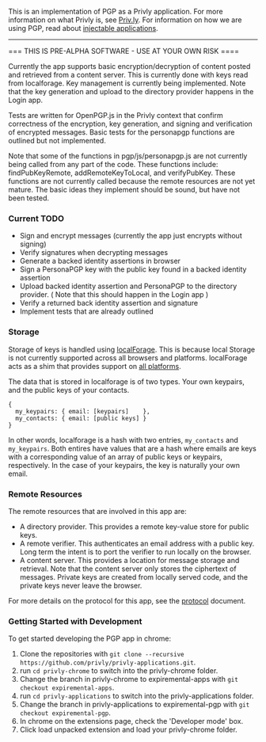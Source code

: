 This is an implementation of PGP as a Privly application. For more information
on what Privly is, see [Priv.ly](https://priv.ly). For information on how we
are using PGP, read about [injectable
applications](https://github.com/privly/privly-organization/wiki/Injectable-Applications).

------------------------------------------------------------------------------


=== THIS IS PRE-ALPHA SOFTWARE - USE AT YOUR OWN RISK ====

Currently the app supports basic encryption/decryption of content posted and
retrieved from a content server. This is currently done with keys read from
localforage. Key management is currently being implemented. Note that the key
generation and upload to the directory provider happens in the Login app.

Tests are written for OpenPGP.js in the Privly context that confirm correctness
of the encryption, key generation, and signing and verification of encrypted
messages. Basic tests for the personapgp functions are outlined but not
implemented.

Note that some of the functions in pgp/js/personapgp.js are not currently being
called from any part of the code. These functions include: findPubKeyRemote,
addRemoteKeyToLocal, and verifyPubKey. These functions are not currently called
because the remote resources are not yet mature. The basic ideas they implement
should be sound, but have not been tested.


### Current TODO
- Sign and encrypt messages (currently the app just encrypts without 
      signing)
- Verify signatures when decrypting messages
- Generate a backed identity assertions in browser
- Sign a PersonaPGP key with the public key found in a backed identity 
      assertion
- Upload backed identity assertion and PersonaPGP to the directory 
      provider. ( Note that this should happen in the Login app )
- Verify a returned back identity assertion and signature
- Implement tests that are already outlined


### Storage
Storage of keys is handled using
[localForage](https://github.com/mozilla/localForage). This is because local
Storage is not currently supported across all browsers and platforms.
localForage acts as a shim that provides support on [all
platforms](https://hacks.mozilla.org/2014/02/localforage-offline-storage-improved/).

The data that is stored in localforage is of two types. Your own keypairs, and
the public keys of your contacts.

```
{ 
  my_keypairs: { email: [keypairs]    },
  my_contacts: { email: [public keys] }
}
```

In other words, localforage is a hash with two entries, `my_contacts` and
`my_keypairs`.  Both entires have values that are a hash where emails are keys
with a corresponding value of an array of public keys or keypairs,
respectively. In the case of your keypairs, the key is naturally your own
email.

### Remote Resources
The remote resources that are involved in this app are: 

  *  A directory provider.  This provides a remote key-value store for public
     keys.
  *  A remote verifier.  This authenticates an email address with a public key.
     Long term the intent is to port the verifier to run locally on the
     browser.
  *  A content server. This provides a location for message storage and
     retrieval. Note that the content server only stores the ciphertext of
     messages. Private keys are created from locally served code, and the 
     private keys never leave the browser.
    
For more details on the protocol for this app, see the
[protocol](https://github.com/privly/privly-applications/blob/experimental-pgp/pgp/protocol.md)
document.

### Getting Started with Development

To get started developing the PGP app in chrome:

1.  Clone the repositories with ```git clone --recursive https://github.com/privly/privly-applications.git```.
1.  run ```cd privly-chrome``` to switch into the privly-chrome folder.
1.  Change the branch in privly-chrome to expiremental-apps with
    ```git checkout expiremental-apps```.
1.  run ```cd privly-applications``` to switch into the privly-applications folder.
1.  Change the branch in privly-applications to expiremental-pgp with
    ```git checkout expiremental-pgp```.
1.  In chrome on the extensions page, check the 'Developer mode' box.
1.  Click load unpacked extension and load your privly-chrome folder.
